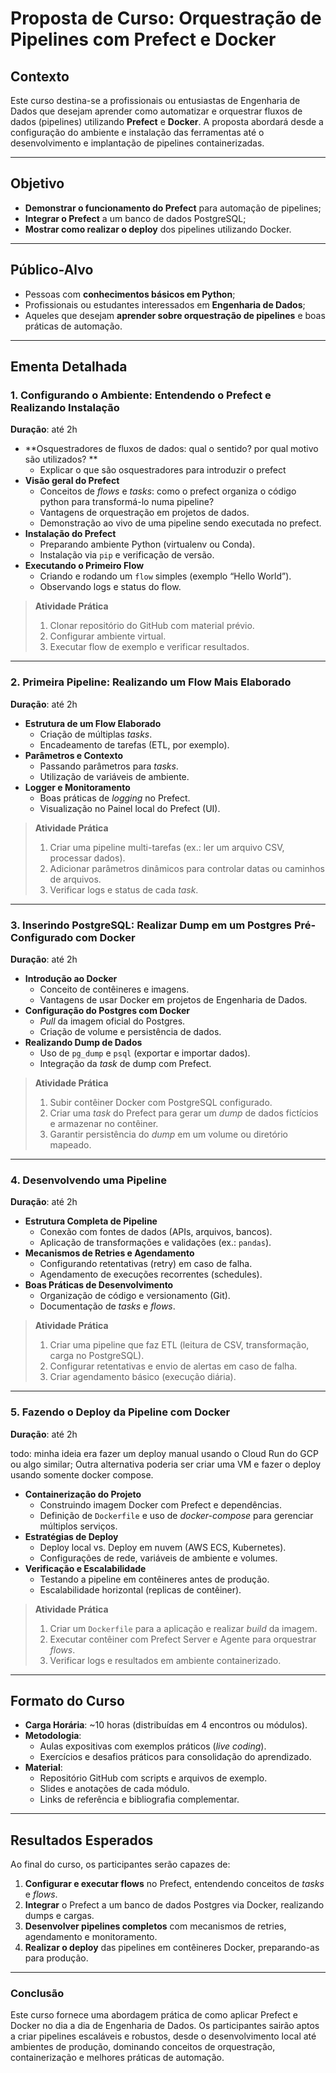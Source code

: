 # Proposta de Curso: Orquestração de Pipelines com Prefect e Docker

## Contexto
Este curso destina-se a profissionais ou entusiastas de Engenharia de Dados que desejam aprender como automatizar e orquestrar fluxos de dados (pipelines) utilizando **Prefect** e **Docker**. A proposta abordará desde a configuração do ambiente e instalação das ferramentas até o desenvolvimento e implantação de pipelines containerizadas.

---

## Objetivo
- **Demonstrar o funcionamento do Prefect** para automação de pipelines;  
- **Integrar o Prefect** a um banco de dados PostgreSQL;  
- **Mostrar como realizar o deploy** dos pipelines utilizando Docker.

---

## Público-Alvo
- Pessoas com **conhecimentos básicos em Python**;  
- Profissionais ou estudantes interessados em **Engenharia de Dados**;  
- Aqueles que desejam **aprender sobre orquestração de pipelines** e boas práticas de automação.

---

## Ementa Detalhada

### 1. Configurando o Ambiente: Entendendo o Prefect e Realizando Instalação
**Duração**: até 2h 

- **Osquestradores de fluxos de dados: qual o sentido? por qual motivo são utilizados? **
  - Explicar o que são osquestradores para introduzir o prefect
- **Visão geral do Prefect**  
  - Conceitos de *flows* e *tasks*: como o prefect organiza o código python para transformá-lo numa pipeline?
  - Vantagens de orquestração em projetos de dados.
  - Demonstração ao vivo de uma pipeline sendo executada no prefect.
- **Instalação do Prefect**  
  - Preparando ambiente Python (virtualenv ou Conda).  
  - Instalação via `pip` e verificação de versão.  
- **Executando o Primeiro Flow**  
  - Criando e rodando um `flow` simples (exemplo “Hello World”).  
  - Observando logs e status do flow.

> **Atividade Prática**  
> 1. Clonar repositório do GitHub com material prévio.  
> 2. Configurar ambiente virtual.  
> 3. Executar flow de exemplo e verificar resultados.

---

### 2. Primeira Pipeline: Realizando um Flow Mais Elaborado
**Duração**: até 2h 

- **Estrutura de um Flow Elaborado**  
  - Criação de múltiplas *tasks*.  
  - Encadeamento de tarefas (ETL, por exemplo).  
- **Parâmetros e Contexto**  
  - Passando parâmetros para *tasks*.  
  - Utilização de variáveis de ambiente.  
- **Logger e Monitoramento**  
  - Boas práticas de *logging* no Prefect.  
  - Visualização no Painel local do Prefect (UI).

> **Atividade Prática**  
> 1. Criar uma pipeline multi-tarefas (ex.: ler um arquivo CSV, processar dados).  
> 2. Adicionar parâmetros dinâmicos para controlar datas ou caminhos de arquivos.  
> 3. Verificar logs e status de cada *task*.

---

### 3. Inserindo PostgreSQL: Realizar Dump em um Postgres Pré-Configurado com Docker
**Duração**: até 2h 
- **Introdução ao Docker**  
  - Conceito de contêineres e imagens.  
  - Vantagens de usar Docker em projetos de Engenharia de Dados.  
- **Configuração do Postgres com Docker**  
  - *Pull* da imagem oficial do Postgres.  
  - Criação de volume e persistência de dados.  
- **Realizando Dump de Dados**  
  - Uso de `pg_dump` e `psql` (exportar e importar dados).  
  - Integração da *task* de dump com Prefect.

> **Atividade Prática**  
> 1. Subir contêiner Docker com PostgreSQL configurado.  
> 2. Criar uma *task* do Prefect para gerar um *dump* de dados fictícios e armazenar no contêiner.  
> 3. Garantir persistência do *dump* em um volume ou diretório mapeado.

---

### 4. Desenvolvendo uma Pipeline
**Duração**: até 2h 

- **Estrutura Completa de Pipeline**  
  - Conexão com fontes de dados (APIs, arquivos, bancos).  
  - Aplicação de transformações e validações (ex.: `pandas`).  
- **Mecanismos de Retries e Agendamento**  
  - Configurando retentativas (retry) em caso de falha.  
  - Agendamento de execuções recorrentes (schedules).  
- **Boas Práticas de Desenvolvimento**  
  - Organização de código e versionamento (Git).  
  - Documentação de *tasks* e *flows*.

> **Atividade Prática**  
> 1. Criar uma pipeline que faz ETL (leitura de CSV, transformação, carga no PostgreSQL).  
> 2. Configurar retentativas e envio de alertas em caso de falha.  
> 3. Criar agendamento básico (execução diária).

---

### 5. Fazendo o Deploy da Pipeline com Docker
**Duração**: até 2h 

todo: minha ideia era fazer um deploy manual usando o Cloud Run do GCP ou algo similar; Outra alternativa poderia ser criar uma VM e fazer o deploy usando somente docker compose. 
- **Containerização do Projeto**  
  - Construindo imagem Docker com Prefect e dependências.  
  - Definição de `Dockerfile` e uso de *docker-compose* para gerenciar múltiplos serviços.  
- **Estratégias de Deploy**  
  - Deploy local vs. Deploy em nuvem (AWS ECS, Kubernetes).  
  - Configurações de rede, variáveis de ambiente e volumes.  
- **Verificação e Escalabilidade**  
  - Testando a pipeline em contêineres antes de produção.  
  - Escalabilidade horizontal (replicas de contêiner).

> **Atividade Prática**  
> 1. Criar um `Dockerfile` para a aplicação e realizar *build* da imagem.  
> 2. Executar contêiner com Prefect Server e Agente para orquestrar *flows*.  
> 3. Verificar logs e resultados em ambiente containerizado.

---

## Formato do Curso
- **Carga Horária**: ~10 horas (distribuídas em 4 encontros ou módulos).  
- **Metodologia**:  
  - Aulas expositivas com exemplos práticos (*live coding*).  
  - Exercícios e desafios práticos para consolidação do aprendizado.  
- **Material**:  
  - Repositório GitHub com scripts e arquivos de exemplo.  
  - Slides e anotações de cada módulo.  
  - Links de referência e bibliografia complementar.

---

## Resultados Esperados
Ao final do curso, os participantes serão capazes de:
1. **Configurar e executar flows** no Prefect, entendendo conceitos de *tasks* e *flows*.  
2. **Integrar** o Prefect a um banco de dados Postgres via Docker, realizando dumps e cargas.  
3. **Desenvolver pipelines completos** com mecanismos de retries, agendamento e monitoramento.  
4. **Realizar o deploy** das pipelines em contêineres Docker, preparando-as para produção.

---

### Conclusão
Este curso fornece uma abordagem prática de como aplicar Prefect e Docker no dia a dia de Engenharia de Dados. Os participantes sairão aptos a criar pipelines escaláveis e robustos, desde o desenvolvimento local até ambientes de produção, dominando conceitos de orquestração, containerização e melhores práticas de automação.
